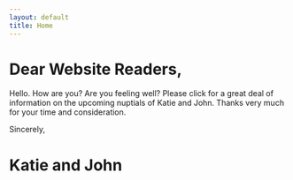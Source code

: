 ```yaml
---
layout: default
title: Home
---
```


# Dear Website Readers,
Hello. How are you? Are you feeling well? Please click for a great deal of information on the upcoming nuptials of Katie and John. Thanks very much for your time and consideration.

Sincerely,
# Katie and John

<div id="about" style="display:none;">We're John and Katie</div>
<div id="location" style="display:none;">It's in New Orleans</div>

<div id="location" style="display:none;">
![Cardigan, a cat.](/kmarriesj/images/cat.jpg "This is the cat. We think he's quite nice.")
</div>
